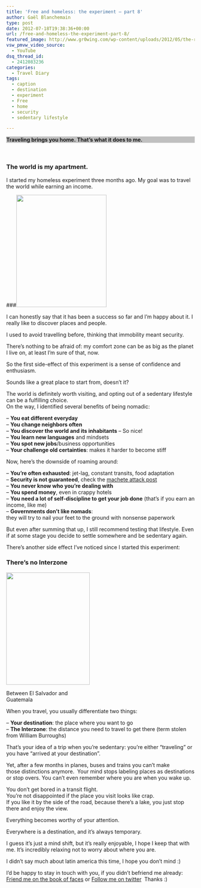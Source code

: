 ```yaml
---
title: 'Free and homeless: the experiment – part 8'
author: Gaël Blanchemain
type: post
date: 2012-07-18T19:38:36+00:00
url: /free-and-homeless-the-experiment-part-8/
featured_image: http://www.gr0wing.com/wp-content/uploads/2012/05/the-road-lola.jpg
vsw_pmvw_video_source:
  - YouTube
dsq_thread_id:
  - 2412083236
categories:
  - Travel Diary
tags:
  - caption
  - destination
  - experiment
  - Free
  - home
  - security
  - sedentary lifestyle

---
```

<p style="background-color: silver;">
  <strong>Traveling brings you home. That&#8217;s what it does to me.</strong>
</p>

&nbsp;

### The world is my apartment.

I started my homeless experiment three months ago. My goal was to travel the world while earning an income.<!--more-->

###<img class="alignleft size-medium wp-image-3315" title="Earth" src="http://www.gr0wing.com/wp-content/uploads/2012/07/earth-241x300.jpg" alt="" width="241" height="300" srcset="https://www.gr0wing.com/wp-content/uploads/2012/07/earth-241x300.jpg 241w, https://www.gr0wing.com/wp-content/uploads/2012/07/earth.jpg 386w" sizes="(max-width: 241px) 100vw, 241px" /> 

I can honestly say that it has been a success so far and I&#8217;m happy about it. I really like to discover places and people.

I used to avoid travelling before, thinking that immobility meant security.

There&#8217;s nothing to be afraid of: my comfort zone can be as big as the planet I live on, at least I&#8217;m sure of that, now.

So the first side-effect of this experiment is a sense of confidence and enthusiasm.

Sounds like a great place to start from, doesn&#8217;t it?

The world is definitely worth visiting, and opting out of a sedentary lifestyle can be a fulfilling choice.  
On the way, I identified several benefits of being nomadic:

&#8211; **You eat different everyday**  
&#8211; **You change neighbors often**  
&#8211; **You discover the world and its inhabitants** &#8211; So nice!  
&#8211; **You learn new languages** and mindsets  
&#8211; **You spot new jobs**/business opportunities  
&#8211; **Your challenge old certainties**: makes it harder to become stiff

Now, here&#8217;s the downside of roaming around:

&#8211; **You&#8217;re often exhausted**: jet-lag, constant transits, food adaptation  
&#8211; **Security is not guaranteed**, check the <a title="Free and homeless: the experiment – part 5" href="http://www.gr0wing.com/free-homeless-experiment-part-5/" target="_blank">machete attack post</a>  
&#8211; **You never know who you&#8217;re dealing with**  
&#8211; **You spend money**, even in crappy hotels  
&#8211; **You need a lot of self-discipline to get your job done** (that&#8217;s if you earn an income, like me)  
&#8211; **Governments don&#8217;t like nomads**:  
they will try to nail your feet to the ground with nonsense paperwork

But even after summing that up, I still recommend testing that lifestyle. Even if at some stage you decide to settle somewhere and be sedentary again.

There&#8217;s another side effect I&#8217;ve noticed since I started this experiment:

### There&#8217;s no Interzone

<div id="attachment_3320" style="width: 233px" class="wp-caption alignleft">
  <img aria-describedby="caption-attachment-3320" class="size-medium wp-image-3320" title="The-Road-B&W" src="http://www.gr0wing.com/wp-content/uploads/2012/07/The-Road-BW1-223x300.jpg" alt="" width="223" height="300" srcset="https://www.gr0wing.com/wp-content/uploads/2012/07/The-Road-BW1-223x300.jpg 223w, https://www.gr0wing.com/wp-content/uploads/2012/07/The-Road-BW1.jpg 400w" sizes="(max-width: 223px) 100vw, 223px" />
  
  <p id="caption-attachment-3320" class="wp-caption-text">
    Between El Salvador and Guatemala
  </p>
</div>

When you travel, you usually differentiate two things:

&#8211; **Your destination**: the place where you want to go  
&#8211; **The Interzone**: the distance you need to travel to get there (term stolen from William Burroughs)

That&#8217;s your idea of a trip when you&#8217;re sedentary: you&#8217;re either &#8220;traveling&#8221; or you have &#8220;arrived at your destination&#8221;.

Yet, after a few months in planes, buses and trains you can&#8217;t make those distinctions anymore.  Your mind stops labeling places as destinations or stop overs. You can&#8217;t even remember where you are when you wake up.

You don&#8217;t get bored in a transit flight.  
You&#8217;re not disappointed if the place you visit looks like crap.  
If you like it by the side of the road, because there&#8217;s a lake, you just stop there and enjoy the view.

Everything becomes worthy of your attention.

Everywhere is a destination, and it&#8217;s always temporary.

I guess it&#8217;s just a mind shift, but it&#8217;s really enjoyable, I hope I keep that with me. It&#8217;s incredibly relaxing not to worry about where you are.

I didn&#8217;t say much about latin america this time, I hope you don&#8217;t mind :)

I&#8217;d be happy to stay in touch with you, if you didn&#8217;t befriend me already: [Friend me on the book of faces][1] or [Follow me on twitter][2]  Thanks :)

 [1]: https://www.facebook.com/gael.blanchemain
 [2]: https://twitter.com/#!/gaelblanchemain